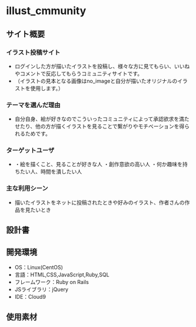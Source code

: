 # illust_cmmunity

## サイト概要
### イラスト投稿サイト
* ログインした方が描いたイラストを投稿し、様々な方に見てもらい、いいねやコメントで反応してもらうコミュニティサイトです。
* （イラストの見本となる画像はno_imageと自分が描いたオリジナルのイラストを使用します。）

### テーマを選んだ理由
* 自分自身、絵が好きなのでこういったコミュニティによって承認欲求を満たせたり、他の方が描くイラストを見ることで繋がりやモチベーションを得られるためです。

### ターゲットユーザ
* ・絵を描くこと、見ることが好きな人 ・創作意欲の高い人 ・何か趣味を持ちたい人、時間を潰したい人

### 主な利用シーン
* 描いたイラストをネットに投稿されたときや好みのイラスト、作者さんの作品を見たいとき

## 設計書

## 開発環境
- OS：Linux(CentOS)
- 言語：HTML,CSS,JavaScript,Ruby,SQL
- フレームワーク：Ruby on Rails
- JSライブラリ：jQuery
- IDE：Cloud9

## 使用素材